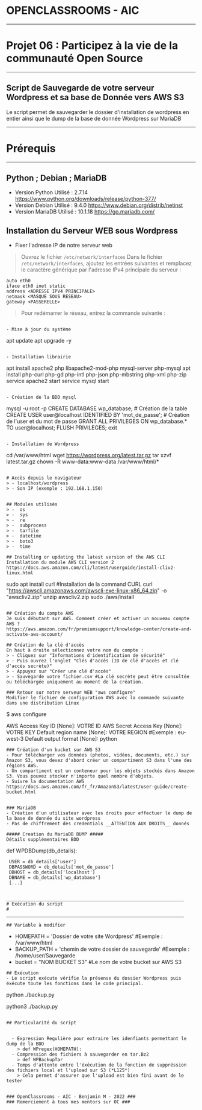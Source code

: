 # OPENCLASSROOMS - AIC
__________________________________________________________________
# Projet 06 : Participez à la vie de la communauté Open Source    #
__________________________________________________________________

## Script de Sauvegarde de votre serveur Wordpress et sa base de Donnée vers AWS S3 #

Le script permet de sauvegarder le dossier d'installation de wordpress en entier ainsi que le dump de la base de donnée Wordpress sur MariaDB

__________________________________________________________________
# Prérequis                                                      #
__________________________________________________________________

## Python ; Debian ; MariaDB
- Version Python  Utilisé    : 2.7.14  https://www.python.org/downloads/release/python-377/
- Version Debian  Utilisé    : 9.4.0   https://www.debian.org/distrib/netinst
- Version MariaDB Utilisé    : 10.1.18    https://go.mariadb.com/

## Installation du Serveur WEB sous Wordpress

- Fixer l'adresse IP de notre serveur web 
> Ouvrez le fichier ```/etc/network/interfaces```
Dans le fichier ```/etc/network/interfaces```, ajoutez les entrées suivantes et remplacez le caractère générique par l'adresse IPv4 principale du serveur :
```
auto eth0
iface eth0 inet static
address <ADRESSE IPV4 PRINCIPALE>
netmask <MASQUE SOUS RESEAU>
gateway <PASSERELLE>
```
> Pour redémarrer le réseau, entrez la commande suivante :
``` /etc/init.d/networking restart

- Mise à jour du système
```
apt update 
apt upgrade -y
```

- Installation librairie
```
apt install apache2 php libapache2-mod-php mysql-server php-mysql
apt install php-curl php-gd php-intl php-json php-mbstring php-xml php-zip
service apache2 start
service mysql start
```

- Création de la BDD mysql
```
mysql -u root -p
CREATE DATABASE wp_database; # Création de la table
CREATE USER user@localhost IDENTIFIED BY 'mot_de_passe'; # Création de l'user et du mot de passe
GRANT ALL PRIVILEGES ON wp_database.* TO user@localhost; 
FLUSH PRIVILEGES;
exit
```

- Installation de Wordpress
```
cd /var/www/html
wget https://wordpress.org/latest.tar.gz
tar xzvf latest.tar.gz 
chown -R www-data:www-data /var/www/html/*
```

# Accès depuis le navigateur
> - localhost/wordpress
> - Son IP (exemple : 192.168.1.150)


## Modules utilisés    
> -  os
> -  sys
> -  re
> -  subprocess
> -  tarfile
> -  datetime
> -  boto3
> -  time 

## Installing or updating the latest version of the AWS CLI
Installation du module AWS CLI version 2 https://docs.aws.amazon.com/cli/latest/userguide/install-cliv2-linux.html

```
sudo apt install curl #Installation de la command CURL
curl "https://awscli.amazonaws.com/awscli-exe-linux-x86_64.zip" -o "awscliv2.zip"
unzip awscliv2.zip
sudo ./aws/install
```

## Création du compte AWS
Je suis débutant sur AWS. Comment créer et activer un nouveau compte AWS ?
https://aws.amazon.com/fr/premiumsupport/knowledge-center/create-and-activate-aws-account/

## Création de la clé d'accès
En haut à droite sélectionnez votre nom du compte :
> - Cliquez sur "Informations d'identification de sécurité"
> - Puis ouvrez l'onglet "Clés d'accès (ID de clé d'accès et clé d'accès secrète)"
> - Appuyez sur "Créer une clé d'accès"
> - Sauvegarde votre fichier.csv #La clé secrète peut être consultée ou téléchargée uniquement au moment de la création.

### Retour sur notre serveur WEB "aws configure"
Modifier le fichier de configuration AWS avec la commande suivante dans une distribution Linux
```
$ aws configure 

AWS Access Key ID [None]: VOTRE ID
AWS Secret Access Key [None]: VOTRE KEY
Default region name [None]: VOTRE REGION #Exemple : eu-west-3
Default output format [None]: python
```
### Création d'un bucket sur AWS S3
- Pour télécharger vos données (photos, vidéos, documents, etc.) sur Amazon S3, vous devez d'abord créer un compartiment S3 dans l'une des régions AWS.
- Un compartiment est un conteneur pour les objets stockés dans Amazon S3. Vous pouvez stocker n'importe quel nombre d'objets.
- Suivre la documentation AWS https://docs.aws.amazon.com/fr_fr/AmazonS3/latest/user-guide/create-bucket.html 


### MariaDB
- Création d'un utilisateur avec les droits pour effectuer le dump de la base de donnée du site wordpress
- Pas de chiffrement des credentials __ATTENTION AUX DROITS__ donnés

##### Creation du MariaDB BUMP #####
Détails supplémentaires BDD
```
 def WPDBDump(db_details):

     USER = db_details['user']
     DBPASSWORD = db_details['mot_de_passe']
     DBHOST = db_details['localhost']
     DBNAME = db_details['wp_database']
     [...]
```

__________________________________________________________________
# Exécution du script                                                  #
__________________________________________________________________

## Variable à modifier 
```
- HOMEPATH = 'Dossier de votre site Wordpress' #Exemple : /var/www/html
- BACKUP_PATH = 'chemin de votre dossier de sauvegarde' #Exemple : /home/user/Sauvegarde
- bucket = "NOM BUCKET S3" #Le nom de votre bucket sur AWS S3
```
## Exécution
- Le script exécute vérifie la présense du dossier Wordpress puis éxécute toute les fonctions dans le code principal.
```
python ./backup.py

python3 ./backup.py
```

## Particularité du script


  - Expression Regulière pour extraire les idenfiants permettant le dump de la BDD
    > def WPregex(HOMEPATH):
  - Compression des fichiers à sauvegarder en tar.Bz2
    > def WPBackupTar
  - Temps d'attente entre l'éxécution de la fonction de suppréssion des fichiers local et l'upload sur S3 (*L125*)
    > Cela permet d'assurer que l'upload est bien fini avant de le tester
      
	  
### OpenClassrooms - AIC - Benjamin M - 2022 ###
### Remerciement à tous mes mentors sur OC ###


